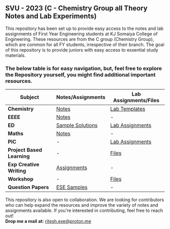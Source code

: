 ## SVU - 2023 (C - Chemistry Group all Theory Notes and Lab Experiments)

This repository has been set up to provide easy access to the notes and lab assignments of First Year Engineering students at KJ Somaiya College of Engineering. These resources are from the C group (Chemistry Group), which are common for all FY students, irrespective of their branch. The goal of this repository is to provide juniors with easy access to essential study materials.   

### The below table is for easy navigation, but, feel free to explore the Repository yourself, you might find additional important resources.

| **Subject**                        | **Notes/Assignments** | **Lab Assignments/Files** |
|-------------------------------------|-----------------------|---------------------------|
| **Chemistry**                       | [Notes](https://github.com/RiteshJha912/Notes-Sem2-FY-C/tree/main/Chemistry/Theory) | [Lab Templates](https://github.com/RiteshJha912/Notes-Sem2-FY-C/tree/main/Chemistry/Lab%20Templates) |
| **EEEE**                            | [Notes](https://github.com/RiteshJha912/Notes-Sem2-FY-C/tree/main/EEEE) | - |
| **ED**                             | [Sample Solutions](https://github.com/RiteshJha912/Notes-Sem2-FY-C/tree/main/Drawing(ED)/Notes) |  [Lab Assignments](https://github.com/RiteshJha912/Notes-Sem2-FY-C/tree/main/Drawing(ED)/Lab)  |
| **Maths**                           | [Notes](https://github.com/RiteshJha912/Notes-Sem2-FY-C/tree/main/AM2) | - |
| **PIC**                          | - | [Lab Assignments](https://github.com/RiteshJha912/Notes-Sem2-FY-C/tree/main/PIC/Lab) |
| **Project Based Learning**          | - | [Files](https://github.com/RiteshJha912/Notes-Sem2-FY-C/tree/main/PBL) |
| **Exp Creative Writing**    | [Assignments](https://github.com/RiteshJha912/Notes-Sem2-FY-C/tree/main/Exposure%20course%20Creative%20writing) | - |
| **Workshop**                        | - | [Files](https://github.com/RiteshJha912/Notes-Sem2-FY-C/tree/main/WS) |
| **Question Papers**                 | [ESE Samples](https://github.com/RiteshJha912/Notes-Sem1-FY-P/blob/master/ESEPapers.pdf) | - |

This repository is also open to collaboration. We are looking for contributors who can help expand the resources and improve the variety of notes and assignments available. If you're interested in contributing, feel free to reach out!  
**Drop me a mail at:** ritesh.exe@proton.me


